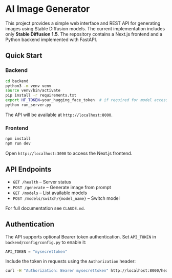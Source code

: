 # AI Image Generator

This project provides a simple web interface and REST API for generating images using Stable Diffusion models. The current implementation includes only **Stable Diffusion 1.5**. The repository contains a Next.js frontend and a Python backend implemented with FastAPI.

## Quick Start

### Backend

```bash
cd backend
python3 -m venv venv
source venv/bin/activate
pip install -r requirements.txt
export HF_TOKEN=your_hugging_face_token  # if required for model access
python run_server.py
```

The API will be available at `http://localhost:8000`.

### Frontend

```bash
npm install
npm run dev
```

Open `http://localhost:3000` to access the Next.js frontend.

## API Endpoints

- `GET /health` – Server status
- `POST /generate` – Generate image from prompt
- `GET /models` – List available models
- `POST /models/switch/{model_name}` – Switch model

For full documentation see `CLAUDE.md`.

## Authentication

The API supports optional Bearer token authentication. Set `API_TOKEN` in
`backend/config/config.py` to enable it:

```python
API_TOKEN = "mysecrettoken"
```

Include the token in requests using the `Authorization` header:

```bash
curl -H "Authorization: Bearer mysecrettoken" http://localhost:8000/health
```

